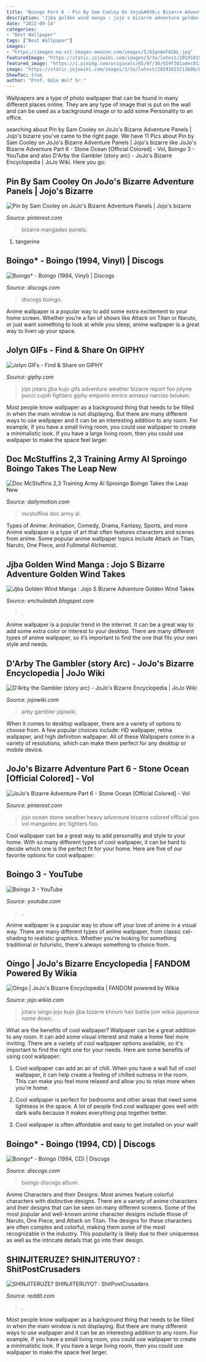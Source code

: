 ```yaml
---
title: "Boingo Part 6 - Pin By Sam Cooley On Jojo&#039;s Bizarre Adventure Panels"
description: "Jjba golden wind manga : jojo s bizarre adventure golden wind takes"
date: "2022-09-14"
categories:
- "Best Wallpaper"
tags: ["Best Wallpaper"]
images:
- "https://images-na.ssl-images-amazon.com/images/I/81gnAoFAZkL.jpg"
featuredImage: "https://static.jojowiki.com/images/3/3a/latest/20191015213606/Djdarby.png"
featured_image: "https://i.pinimg.com/originals/65/9f/30/659f301adec0134cd9a1766bd54e1d94.png"
image: "https://static.jojowiki.com/images/3/3a/latest/20191015213606/Djdarby.png"
ShowToc: true
author: "Prof. Odie Wolf Sr."
---
```





Wallpapers are a type of photo wallpaper that can be found in many different places online. They are any type of image that is put on the wall and can be used as a background image or to add some Personality to an office.

	

		
searching about Pin by Sam Cooley on JoJo&#039;s Bizarre Adventure Panels | Jojo&#039;s bizarre you've came to the right page. We have 11 Pics about Pin by Sam Cooley on JoJo&#039;s Bizarre Adventure Panels | Jojo&#039;s bizarre like JoJo&#039;s Bizarre Adventure Part 6 - Stone Ocean [Official Colored] - Vol, Boingo 3 - YouTube and also D&#039;Arby the Gambler (story arc) - JoJo&#039;s Bizarre Encyclopedia | JoJo Wiki. Here you go:
		
    
## Pin By Sam Cooley On JoJo&#039;s Bizarre Adventure Panels | Jojo&#039;s Bizarre

<img loading=lazy src="https://i.pinimg.com/originals/65/9f/30/659f301adec0134cd9a1766bd54e1d94.png" onerror="this.onerror=null;this.src='https://tse1.mm.bing.net/th?id=OIP.eImkCmZ9KnSw76dYfO00sgHaFs&amp;pid=15.1';" alt="Pin by Sam Cooley on JoJo&#039;s Bizarre Adventure Panels | Jojo&#039;s bizarre">

_Source: pinterest.com_

>bizarre mangadex panels. 

	

1. tangerine 

    
## Boingo* - Boingo (1994, Vinyl) | Discogs

<img loading=lazy src="https://img.discogs.com/IVQzCkKJwqxGnDPGXqTgMjYi0Cs=/fit-in/600x528/filters:strip_icc():format(jpeg):mode_rgb():quality(90)/discogs-images/R-15175282-1587669919-5707.jpeg.jpg" onerror="this.onerror=null;this.src='https://tse2.mm.bing.net/th?id=OIP.FGzeTe8vOUn2Wi4q2GsVDQHaGh&amp;pid=15.1';" alt="Boingo* - Boingo (1994, Vinyl) | Discogs">

_Source: discogs.com_

>discogs boingo. 

	

Anime wallpaper is a popular way to add some extra excitement to your home screen. Whether you’re a fan of shows like Attack on Titan or Naruto, or just want something to look at while you sleep, anime wallpaper is a great way to liven up your space.

    
## Jolyn GIFs - Find &amp; Share On GIPHY

<img loading=lazy src="https://media.giphy.com/media/qARqza0cGIsV2/giphy.gif" onerror="this.onerror=null;this.src='https://tse1.mm.bing.net/th?id=OIP.HB7VNwHHUkunbhjnUTlWzAHaEK&amp;pid=15.1';" alt="Jolyn GIFs - Find &amp; Share on GIPHY">

_Source: giphy.com_

>jojo jotaro jjba kujo gifs adventure weather bizarre report foo jolyne pucci cujoh fighters giphy emporio enrico annasui narciso bouken. 

	

Most people know wallpaper as a background thing that needs to be filled in when the main window is not displaying. But there are many different ways to use wallpaper and it can be an interesting addition to any room. For example, if you have a small living room, you could use wallpaper to create a minimalistic look. If you have a large living room, then you could use wallpaper to make the space feel larger.

    
## Doc McStuffins 2,3 Training Army Al Sproingo Boingo Takes The Leap New

<img loading=lazy src="https://s1.dmcdn.net/v/B_mP41Uum9wSld3cl/526x297" onerror="this.onerror=null;this.src='https://tse3.mm.bing.net/th?id=OIP.pHPdUqa1AhWTBsR0dMZguQHaEL&amp;pid=15.1';" alt="Doc McStuffins 2,3 Training Army Al Sproingo Boingo Takes the Leap New">

_Source: dailymotion.com_

>mcstuffins doc army al. 

	

Types of Anime: Animation, Comedy, Drama, Fantasy, Sports, and more
Anime wallpaper is a type of art that often features characters and scenes from anime. Some popular anime wallpaper topics include Attack on Titan, Naruto, One Piece, and Fullmetal Alchemist.

    
## Jjba Golden Wind Manga : Jojo S Bizarre Adventure Golden Wind Takes

<img loading=lazy src="https://images-na.ssl-images-amazon.com/images/I/81gnAoFAZkL.jpg" onerror="this.onerror=null;this.src='https://tse1.mm.bing.net/th?id=OIP.no_GUl2DXzHOf6VJbjysTgHaLP&amp;pid=15.1';" alt="Jjba Golden Wind Manga : Jojo S Bizarre Adventure Golden Wind Takes">

_Source: enchuladah.blogspot.com_

>. 

	

Anime wallpaper is a popular trend in the internet. It can be a great way to add some extra color or interest to your desktop. There are many different types of anime wallpaper, so it’s important to find the one that fits your own style and needs.

    
## D&#039;Arby The Gambler (story Arc) - JoJo&#039;s Bizarre Encyclopedia | JoJo Wiki

<img loading=lazy src="https://static.jojowiki.com/images/3/3a/latest/20191015213606/Djdarby.png" onerror="this.onerror=null;this.src='https://tse3.mm.bing.net/th?id=OIP.HDk_KBjx2YtQnYwrgdHCVgHaIn&amp;pid=15.1';" alt="D&#039;Arby the Gambler (story arc) - JoJo&#039;s Bizarre Encyclopedia | JoJo Wiki">

_Source: jojowiki.com_

>arby gambler jojowiki. 

	

When it comes to desktop wallpaper, there are a variety of options to choose from. A few popular choices include: HD wallpaper, retina wallpaper, and high definition wallpaper. All of these Wallpapers come in a variety of resolutions, which can make them perfect for any desktop or mobile device. 

    
## JoJo&#039;s Bizarre Adventure Part 6 - Stone Ocean [Official Colored] - Vol

<img loading=lazy src="https://i.pinimg.com/736x/2a/e2/da/2ae2da4e56f84d778979e2c0bb30d220.jpg" onerror="this.onerror=null;this.src='https://tse2.mm.bing.net/th?id=OIP.-nIFBtH1JmjGKaRh_WQQKgHaLZ&amp;pid=15.1';" alt="JoJo&#039;s Bizarre Adventure Part 6 - Stone Ocean [Official Colored] - Vol">

_Source: pinterest.com_

>jojo ocean stone weather heavy adventure bizarre colored official goo vol mangadex arc fighters foo. 

	

Cool wallpaper can be a great way to add personality and style to your home. With so many different types of cool wallpaper, it can be hard to decide which one is the perfect fit for your home. Here are five of our favorite options for cool wallpaper: 

    
## Boingo 3 - YouTube

<img loading=lazy src="https://i.ytimg.com/vi/QYPvz4k-S2o/maxresdefault.jpg" onerror="this.onerror=null;this.src='https://tse2.mm.bing.net/th?id=OIP.sI5tURvOMmSwmiDI6lLvGAHaEK&amp;pid=15.1';" alt="Boingo 3 - YouTube">

_Source: youtube.com_

>. 

	

Anime wallpaper is a popular way to show off your love of anime in a visual way. There are many different types of anime wallpaper, from classic cel-shading to realistic graphics. Whether you're looking for something traditional or futuristic, there's always something to choice from.

    
## Oingo | JoJo&#039;s Bizarre Encyclopedia | FANDOM Powered By Wikia

<img loading=lazy src="https://vignette.wikia.nocookie.net/jjba/images/5/54/Khnum_jotaro.png/revision/latest/scale-to-width-down/270?cb=20150125173816" onerror="this.onerror=null;this.src='https://tse2.mm.bing.net/th?id=OIP.JA41ATUoXHpSIBgUYDYsDAAAAA&amp;pid=15.1';" alt="Oingo | JoJo&#039;s Bizarre Encyclopedia | FANDOM powered by Wikia">

_Source: jojo.wikia.com_

>jotaro oingo jojo kujo jjba bizarre khnum hair battle join wikia japanese name down. 

	

What are the benefits of cool wallpaper?
Wallpaper can be a great addition to any room. It can add some visual interest and make a home feel more inviting. There are a variety of cool wallpaper options available, so it's important to find the right one for your needs. Here are some benefits of using cool wallpaper: 
1. Cool wallpaper can add an air of chill. When you have a wall full of cool wallpaper, it can help create a feeling of chilled outness in the room. This can make you feel more relaxed and allow you to relax more when you're home. 

2. Cool wallpaper is perfect for bedrooms and other areas that need some lightness in the space. A lot of people find cool wallpaper goes well with dark walls because it makes everything pop together better. 

3. Cool wallpaper is often affordable and easy to get installed on your wall!

    
## Boingo* - Boingo (1994, CD) | Discogs

<img loading=lazy src="https://img.discogs.com/7CXnBFL3GdSqC9hD70Lps0HSafE=/fit-in/300x300/filters:strip_icc():format(jpeg):mode_rgb():quality(40)/discogs-images/R-1629565-1445256363-5744.jpeg.jpg" onerror="this.onerror=null;this.src='https://tse3.mm.bing.net/th?id=OIP.Ikcs4elGqAHtn4nGgWrAagAAAA&amp;pid=15.1';" alt="Boingo* - Boingo (1994, CD) | Discogs">

_Source: discogs.com_

>boingo discogs album. 

	

Anime Characters and their Designs: Most animes feature colorful characters with distinctive designs.
There are a variety of anime characters and their designs that can be seen on many different screens. Some of the most popular and well-known anime character designs include those of Naruto, One Piece, and Attack on Titan. The designs for these characters are often complex and colorful, making them some of the most recognizable in the industry. This popularity is likely due to their uniqueness as well as the intricate details that go into their design.

    
## SHINJITERUZE? SHINJITERUYO? : ShitPostCrusaders

<img loading=lazy src="https://preview.redd.it/2x9hs9u0sr531.jpg?auto=webp&amp;s=a246794128267ae0bbf317e691ef11361cf5cf1d" onerror="this.onerror=null;this.src='https://tse2.mm.bing.net/th?id=OIP.ExPWE7p8RMgOtpp7JVxXUwHaJR&amp;pid=15.1';" alt="SHINJITERUZE? SHINJITERUYO? : ShitPostCrusaders">

_Source: reddit.com_

>. 

	

Most people know wallpaper as a background thing that needs to be filled in when the main window is not displaying. But there are many different ways to use wallpaper and it can be an interesting addition to any room. For example, if you have a small living room, you could use wallpaper to create a minimalistic look. If you have a large living room, then you could use wallpaper to make the space feel larger.

